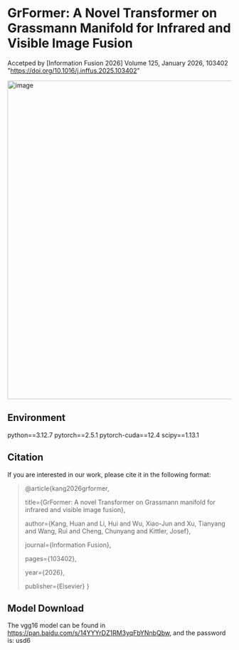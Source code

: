 GrFormer: A Novel Transformer on Grassmann Manifold for Infrared and Visible Image Fusion
====
Accetped by [Information Fusion 2026]
Volume 125, January 2026, 103402
"https://doi.org/10.1016/j.inffus.2025.103402"

<img width="1504" height="717" alt="image" src="https://github.com/user-attachments/assets/e7c59af9-6edb-4c09-a7b0-286e6335beaa" />


Environment
----
python==3.12.7
pytorch==2.5.1
pytorch-cuda==12.4
scipy==1.13.1

Citation
----
If you are interested in our work, please cite it in the following format:
>@article{kang2026grformer,
>
>title={GrFormer: A novel Transformer on Grassmann manifold for infrared and visible image fusion},
>
>author={Kang, Huan and Li, Hui and Wu, Xiao-Jun and Xu, Tianyang and Wang, Rui and Cheng, Chunyang and Kittler, Josef},
>
>journal={Information Fusion},
>
>pages={103402},
>
>year={2026},
>
>publisher={Elsevier}
}

Model Download
----
The vgg16 model can be found in https://pan.baidu.com/s/14YYYrDZ1RM3yqFbYNnbQbw, and the password is: usd6
